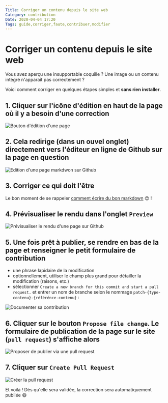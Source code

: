 ```yaml
---
Title: Corriger un contenu depuis le site web
Category: contribution
Date: 2020-04-04 17:20
Tags: guide,corriger,faute,contribuer,modifier
---
```


# Corriger un contenu depuis le site web

Vous avez aperçu une insupportable coquille ? Une image ou un contenu intégré n'apparaît pas correctement ?

Voici comment corriger en quelques étapes simples et **sans rien installer**.

## 1. Cliquer sur l'icône d'édition en haut de la page où il y a besoin d'une correction

![Bouton d'édition d'une page](https://cdn.geotribu.fr/images/internal/contribution/edit_icon_pen.png)

## 2. Cela redirige (dans un ouvel onglet) directement vers l'éditeur en ligne de Github sur la page en question

![Edition d'une page markdwon sur Github](https://cdn.geotribu.fr/images/internal/contribution/edit_github_editor.png)

## 3. Corriger ce qui doit l'être

Le bon moment de se rappeler [comment écrire du bon markdown](../requirements#markdown) :wink: !

## 4. Prévisualiser le rendu dans l'onglet `Preview`

![Prévisualiser le rendu d'une page sur Github](https://cdn.geotribu.fr/images/internal/contribution/edit_github_preview.png)

## 5. Une fois prêt à publier, se rendre en bas de la page et  renseigner le petit formulaire de contribution

- une phrase lapidaire de la modification
- optionnellement, utiliser le champ plus grand pour détailler la modification (raisons, etc.)
- sélectionner `Create a new branch for this commit and start a pull request.` et entrer un nom de branche selon le nommage `patch-{type-contenu}-{référénce-contenu}` :

![Documenter sa contribution](https://cdn.geotribu.fr/images/internal/contribution/edit_github_commit_msg.png)

## 6. Cliquer sur le bouton `Propose file change`. Le formulaire de publication de la page sur le site (`pull request`) s'affiche alors

![Proposer de publier via une pull request](https://cdn.geotribu.fr/images/internal/contribution/github_pull-request_form.png)

## 7. Cliquer sur `Create Pull Request`

![Créer la pull request](https://cdn.geotribu.fr/images/internal/contribution/github_pull-request_form.png)

Et voilà ! Dès qu'elle sera validée, la correction sera automatiquement publiée :smile:
